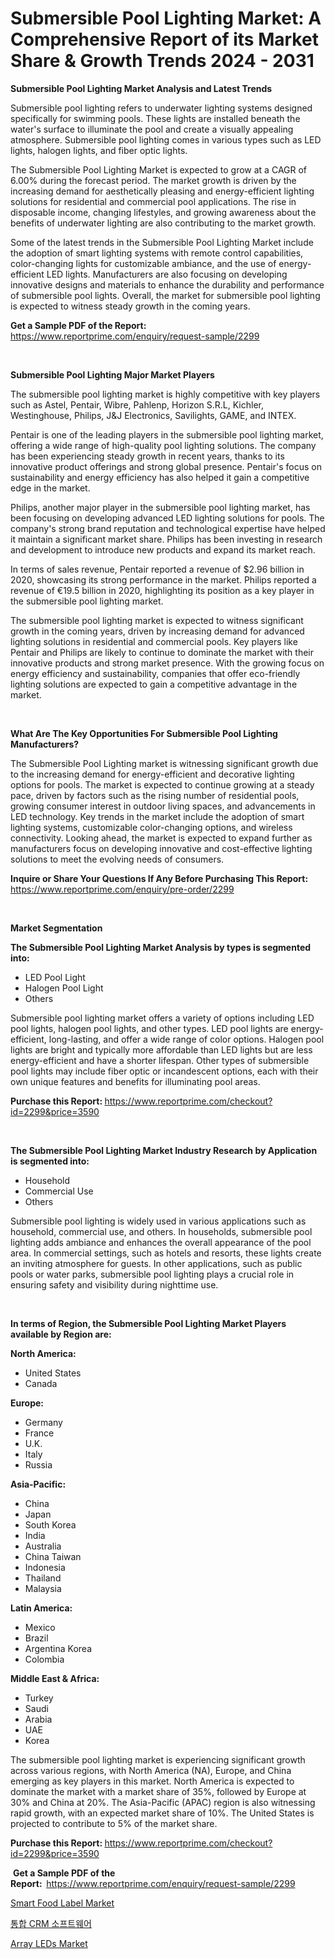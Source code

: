 <p><h1>Submersible Pool Lighting Market: A Comprehensive Report of its Market Share & Growth Trends 2024 - 2031</h1></p><p><strong>Submersible Pool Lighting Market Analysis and Latest Trends</strong></p>
<p><p>Submersible pool lighting refers to underwater lighting systems designed specifically for swimming pools. These lights are installed beneath the water's surface to illuminate the pool and create a visually appealing atmosphere. Submersible pool lighting comes in various types such as LED lights, halogen lights, and fiber optic lights.</p><p>The Submersible Pool Lighting Market is expected to grow at a CAGR of 6.00% during the forecast period. The market growth is driven by the increasing demand for aesthetically pleasing and energy-efficient lighting solutions for residential and commercial pool applications. The rise in disposable income, changing lifestyles, and growing awareness about the benefits of underwater lighting are also contributing to the market growth.</p><p>Some of the latest trends in the Submersible Pool Lighting Market include the adoption of smart lighting systems with remote control capabilities, color-changing lights for customizable ambiance, and the use of energy-efficient LED lights. Manufacturers are also focusing on developing innovative designs and materials to enhance the durability and performance of submersible pool lights. Overall, the market for submersible pool lighting is expected to witness steady growth in the coming years.</p></p>
<p><strong>Get a Sample PDF of the Report:&nbsp;</strong> <a href="https://www.reportprime.com/enquiry/request-sample/2299">https://www.reportprime.com/enquiry/request-sample/2299</a></p>
<p>&nbsp;</p>
<p><strong>Submersible Pool Lighting Major Market Players</strong></p>
<p><p>The submersible pool lighting market is highly competitive with key players such as Astel, Pentair, Wibre, Pahlenp, Horizon S.R.L, Kichler, Westinghouse, Philips, J&J Electronics, Savilights, GAME, and INTEX. </p><p>Pentair is one of the leading players in the submersible pool lighting market, offering a wide range of high-quality pool lighting solutions. The company has been experiencing steady growth in recent years, thanks to its innovative product offerings and strong global presence. Pentair's focus on sustainability and energy efficiency has also helped it gain a competitive edge in the market.</p><p>Philips, another major player in the submersible pool lighting market, has been focusing on developing advanced LED lighting solutions for pools. The company's strong brand reputation and technological expertise have helped it maintain a significant market share. Philips has been investing in research and development to introduce new products and expand its market reach.</p><p>In terms of sales revenue, Pentair reported a revenue of $2.96 billion in 2020, showcasing its strong performance in the market. Philips reported a revenue of €19.5 billion in 2020, highlighting its position as a key player in the submersible pool lighting market.</p><p>The submersible pool lighting market is expected to witness significant growth in the coming years, driven by increasing demand for advanced lighting solutions in residential and commercial pools. Key players like Pentair and Philips are likely to continue to dominate the market with their innovative products and strong market presence. With the growing focus on energy efficiency and sustainability, companies that offer eco-friendly lighting solutions are expected to gain a competitive advantage in the market.</p></p>
<p>&nbsp;</p>
<p><strong>What Are The Key Opportunities For Submersible Pool Lighting Manufacturers?</strong></p>
<p><p>The Submersible Pool Lighting market is witnessing significant growth due to the increasing demand for energy-efficient and decorative lighting options for pools. The market is expected to continue growing at a steady pace, driven by factors such as the rising number of residential pools, growing consumer interest in outdoor living spaces, and advancements in LED technology. Key trends in the market include the adoption of smart lighting systems, customizable color-changing options, and wireless connectivity. Looking ahead, the market is expected to expand further as manufacturers focus on developing innovative and cost-effective lighting solutions to meet the evolving needs of consumers.</p></p>
<p><strong>Inquire or Share Your Questions If Any Before Purchasing This Report:</strong> <a href="https://www.reportprime.com/enquiry/pre-order/2299">https://www.reportprime.com/enquiry/pre-order/2299</a></p>
<p>&nbsp;</p>
<p><strong>Market Segmentation</strong></p>
<p><strong>The Submersible Pool Lighting Market Analysis by types is segmented into:</strong></p>
<p><ul><li>LED Pool Light</li><li>Halogen Pool Light</li><li>Others</li></ul></p>
<p><p>Submersible pool lighting market offers a variety of options including LED pool lights, halogen pool lights, and other types. LED pool lights are energy-efficient, long-lasting, and offer a wide range of color options. Halogen pool lights are bright and typically more affordable than LED lights but are less energy-efficient and have a shorter lifespan. Other types of submersible pool lights may include fiber optic or incandescent options, each with their own unique features and benefits for illuminating pool areas.</p></p>
<p><strong>Purchase this Report:&nbsp;</strong><a href="https://www.reportprime.com/checkout?id=2299&price=3590">https://www.reportprime.com/checkout?id=2299&price=3590</a></p>
<p>&nbsp;</p>
<p><strong>The Submersible Pool Lighting Market Industry Research by Application is segmented into:</strong></p>
<p><ul><li>Household</li><li>Commercial Use</li><li>Others</li></ul></p>
<p><p>Submersible pool lighting is widely used in various applications such as household, commercial use, and others. In households, submersible pool lighting adds ambiance and enhances the overall appearance of the pool area. In commercial settings, such as hotels and resorts, these lights create an inviting atmosphere for guests. In other applications, such as public pools or water parks, submersible pool lighting plays a crucial role in ensuring safety and visibility during nighttime use.</p></p>
<p>&nbsp;</p>
<p><strong>In terms of Region, the Submersible Pool Lighting Market Players available by Region are:</strong></p>
<p>
    <p> <strong> North America: </strong>
        <ul>
            <li>United States</li>
            <li>Canada</li>
        </ul>
        </p> 
    <p> <strong> Europe: </strong>
        <ul>
            <li>Germany</li>
            <li>France</li>
            <li>U.K.</li>
            <li>Italy</li>
            <li>Russia</li>
        </ul>
        </p> 
    <p> <strong> Asia-Pacific: </strong>
        <ul>
            <li>China</li>
            <li>Japan</li>
            <li>South Korea</li>
            <li>India</li>
            <li>Australia</li>
            <li>China Taiwan</li>
            <li>Indonesia</li>
            <li>Thailand</li>
            <li>Malaysia</li>
        </ul>
        </p> 
    <p> <strong> Latin America: </strong>
        <ul>
            <li>Mexico</li>
            <li>Brazil</li>
            <li>Argentina Korea</li>
            <li>Colombia</li>
        </ul>
        </p> 
    <p> <strong> Middle East & Africa: </strong>
        <ul>
            <li>Turkey</li>
            <li>Saudi</li>
            <li>Arabia</li>
            <li>UAE</li>
            <li>Korea</li>
        </ul>
    </p>
    </p>
<p><p>The submersible pool lighting market is experiencing significant growth across various regions, with North America (NA), Europe, and China emerging as key players in this market. North America is expected to dominate the market with a market share of 35%, followed by Europe at 30% and China at 20%. The Asia-Pacific (APAC) region is also witnessing rapid growth, with an expected market share of 10%. The United States is projected to contribute to 5% of the market share.</p></p>
<p><strong>Purchase this Report: </strong><a href="https://www.reportprime.com/checkout?id=2299&price=3590">https://www.reportprime.com/checkout?id=2299&price=3590</a></p>
<p>&nbsp;<strong>Get a Sample PDF of the Report:&nbsp;&nbsp;</strong><a href="https://www.reportprime.com/enquiry/request-sample/2299">https://www.reportprime.com/enquiry/request-sample/2299</a></p>
<p><strong></strong></p>
<p><p><a href="https://github.com/singletonthaxterkelliehr2df/Market-Research-Report-List-1/blob/main/smart-food-label-market.md">Smart Food Label Market</a></p><p><a href="https://github.com/JackieFauhey9089475/Market-Research-Report-List-1/blob/main/888214610278.md">통합 CRM 소프트웨어</a></p><p><a href="https://github.com/RichRobinson5/Market-Research-Report-List-4/blob/main/array-leds-market.md">Array LEDs Market</a></p></p>